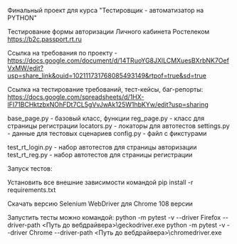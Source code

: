 Финальный проект для курса "Тестировщик - автоматизатор на PYTHON"

Тестирование формы авторизации Личного кабинета Ростелеком https://b2c.passport.rt.ru

Ссылка на требования по проекту - https://docs.google.com/document/d/14TRuoYG8JXlLCMXuesBXrbNK7OefVxMW/edit?usp=share_link&ouid=102111731768085493149&rtpof=true&sd=true

Ссылка на тестирование требований, тест-кейсы, баг-репорты: 
https://docs.google.com/spreadsheets/d/1HX-lFI71BCHktzbxNOhFDt7CL5gVvJwAk125W1hbKYw/edit?usp=sharing

base_page.py - базовый класс, функции
reg_page.py - класс для страницы регистрации
locators.py - локаторы для автотестов
settings.py - данные для тестовых сценариев
config.py - файл с фикстурами

test_rt_login.py - набор автотестов для страницы авторизации
test_rt_reg.py - набор автотестов для страницы регистрации


Запуск тестов:

Установить все внешние зависимости командой
pip install -r requirements.txt

Скачать версию Selenium WebDriver для Chrome 108 версии

Запустить тесты можно командой:
python -m pytest -v --driver Firefox --driver-path <Путь до вебдрайвера>\geckodriver.exe
python -m pytest -v --driver Chrome --driver-path <Путь до вебдрайвера>\chromedriver.exe
